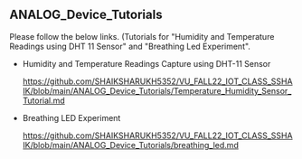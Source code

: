 ## ANALOG_Device_Tutorials

Please follow the below links. (Tutorials for "Humidity and Temperature Readings using DHT 11 Sensor" and "Breathing Led Experiment".

  - Humidity and Temperature Readings Capture using DHT-11 Sensor

    https://github.com/SHAIKSHARUKH5352/VU_FALL22_IOT_CLASS_SSHAIK/blob/main/ANALOG_Device_Tutorials/Temperature_Humidity_Sensor_Tutorial.md

  -  Breathing LED Experiment

     https://github.com/SHAIKSHARUKH5352/VU_FALL22_IOT_CLASS_SSHAIK/blob/main/ANALOG_Device_Tutorials/breathing_led.md
    
   
